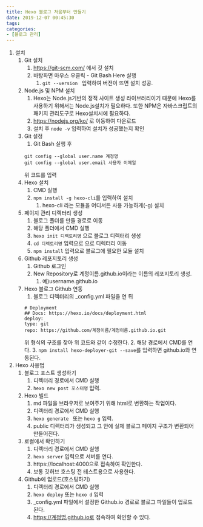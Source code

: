 ```yaml
---
title: Hexo 블로그 처음부터 만들기
date: 2019-12-07 00:45:30
tags:
categories:
- [블로그 관리]
---
```


1. 설치
    1. Git 설치
        1. https://git-scm.com/ 에서 깃 설치
        1. 바탕화면 마우스 우클릭 - Git Bash Here 실행
            1. ```git --version ``` 입력하여 버전이 뜨면 설치 성공.
    1. Node.js 및 NPM 설치
        1. Hexo는 Node.js기반의 정적 사이트 생성 라이브러리이기 때문에
        Hexo를 사용하기 위해서는 Node.js설치가 필요하다.
        또한 NPM은 자바스크립트의 패키지 관리도구로 Hexo설치시에 필요하다.
        1. https://nodejs.org/ko/ 로 이동하여 다운로드
        1. 설치 후 ``` node -v ``` 입력하여 설치가 성공했는지 확인
    1. Git 설정
        1. Git Bash 실행 후
        ```
        git config --global user.name 계정명
        git config --global user.email 사용자 이메일
        ```
        위 코드를 입력
    1. Hexo 설치
        1. CMD 실행
        1. ``` npm install -g hexo-cli ```를 입력하여 설치
            1. hexo-cli 라는 모듈을 어디서든 사용 가능하게(-g) 설치
    1. 페이지 관리 디렉터리 생성
        1. 블로그 폴더를 만들 경로로 이동
        1. 해당 폴더에서 CMD 실행
        1. ``` hexo init 디렉토리명 ``` 으로 블로그 디렉터리 생성
        1. ``` cd 디렉토리명 ``` 입력으로 으로 디렉터리 이동
        1. ``` npm install ``` 입력으로 블로그에 필요한 모듈 설치  
    1. Github 레포지토리 생성
        1. Github 로그인
        1. New Repository로 계정이름.github.io이라는 이름의 레포지토리 생성.
            1. 예)username.github.io
    1. Hexo 블로그 Github 연동
        1. 블로그 디렉터리의 \_config.yml 파일을 연 뒤
        ```
        # Deployment
        ## Docs: https://hexo.io/docs/deployment.html
        deploy:
        type: git
        repo: https://github.com/계정이름/계정이름.github.io.git
        ```
        위 형식의 구조를 찾아 위 코드와 같이 수정한다.
        2. 해당 경로에서 CMD를 연다.
        3. ```npm install hexo-deployer-git --save```를 입력하면 github.io와 연동된다.
1. Hexo 사용법
    1. 블로그 포스트 생성하기
        1. 디렉터리 경로에서 CMD 실행
        1. ```hexo new post 포스터명``` 입력.
    1. Hexo 빌드
        1. md 파일을 브라우저로 보여주기 위해 html로 변환하는 작업이다.
        1. 디렉터리 경로에서 CMD 실행
        1. ```hexo generate ``` 또는 ```hexo g``` 입력.
        1. public 디렉터리가 생성되고 그 안에 실제 블로그 페이지 구조가 변환되어 만들어진다.
    1. 로컬에서 확인하기
        1. 디렉터리 경로에서 CMD 실행
        1. ```hexo server``` 입력으로 서버를 연다.
        1. https://localhost:4000으로 접속하여 확인한다.
        1. 보통 깃허브 호스팅 전 테스트용으로 사용한다.
    1. Github에 업로드(호스팅하기)
        1. 디렉터리 경로에서 CMD 실행
        1. ```hexo deploy``` 또는 ```hexo d``` 입력
        1. \_config.yml 파일에서 설정한 Github.io 경로로 블로그 파일들이 업로드된다.
        1. https://계정명.github.io로 접속하여 확인할 수 있다.
